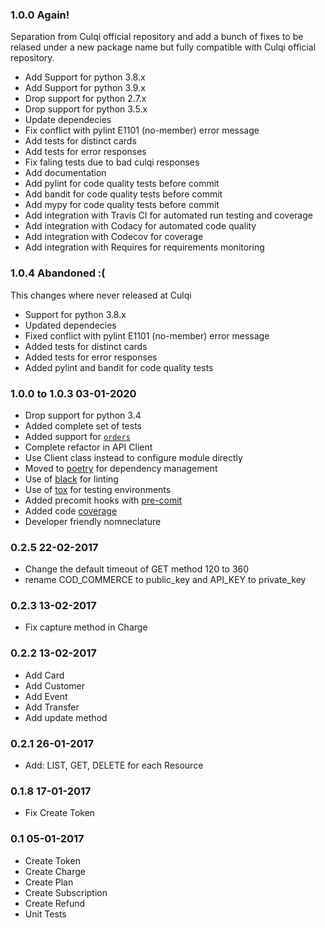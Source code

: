 ### 1.0.0 Again!

Separation from Culqi official repository and add a bunch of fixes to be relased under a new package name but fully compatible with Culqi official repository.

- Add Support for python 3.8.x
- Add Support for python 3.9.x
- Drop support for python 2.7.x
- Drop support for python 3.5.x
- Update dependecies
- Fix conflict with pylint E1101 (no-member) error message
- Add tests for distinct cards
- Add tests for error responses
- Fix faling tests due to bad culqi responses
- Add documentation
- Add pylint for code quality tests before commit
- Add bandit for code quality tests before commit
- Add mypy for code quality tests before commit
- Add integration with Travis CI for automated run testing and coverage
- Add integration with Codacy for automated code quality
- Add integration with Codecov for coverage
- Add integration with Requires for requirements monitoring

### 1.0.4 Abandoned :(

This changes where never released at Culqi

- Support for python 3.8.x
- Updated dependecies
- Fixed conflict with pylint E1101 (no-member) error message
- Added tests for distinct cards
- Added tests for error responses
- Added pylint and bandit for code quality tests

### 1.0.0 to 1.0.3 03-01-2020

- Drop support for python 3.4
- Added complete set of tests
- Added support for [`orders`](https://www.culqi.com/api/#/ordenes)
- Complete refactor in API Client
- Use Client class instead to configure module directly
- Moved to [poetry](https://poetry.eustace.io) for dependency management
- Use of [black](https://black.readthedocs.io/en/stable/) for linting
- Use of [tox](https://tox.readthedocs.io/en/latest/) for testing environments
- Added precomit hooks with [pre-comit](https://pre-commit.com/)
- Added code [coverage](https://coverage.readthedocs.io/en/stable/)
- Developer friendly nomneclature

### 0.2.5 22-02-2017

- Change the default timeout of GET method 120 to 360
- rename COD_COMMERCE to public_key and API_KEY to private_key

### 0.2.3 13-02-2017

- Fix capture method in Charge

### 0.2.2 13-02-2017

- Add Card
- Add Customer
- Add Event
- Add Transfer
- Add update method

### 0.2.1 26-01-2017

- Add: LIST, GET, DELETE for each Resource

### 0.1.8 17-01-2017

- Fix Create Token

### 0.1 05-01-2017

- Create Token
- Create Charge
- Create Plan
- Create Subscription
- Create Refund
- Unit Tests

